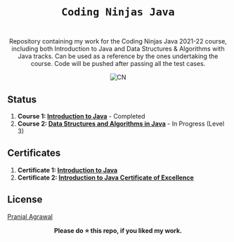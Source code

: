 <code>
  <h1 align="center">Coding Ninjas Java</h1>
</code>

<p align="center">
  Repository containing my work for the Coding Ninjas Java 2021-22 course, including both Introduction to Java and Data Structures & Algorithms with Java tracks. Can be used as a reference by the ones undertaking the course. Code will be pushed after passing all the test cases.
</p>

<p align="center">
<img src="https://github.com/anmolpant/Coding-Ninjas-Java/blob/master/assets/CNLOGO.svg" alt="CN"/>
</p>



## Status

1. **Course 1: [Introduction to Java](https://www.codingninjas.com/courses/online-java-course)** - Completed
2. **Course 2: [Data Structures and Algorithms in Java](https://www.codingninjas.com/courses/online-java-course)** - In Progress (Level 3)

## Certificates

1. **Certificate 1: [Introduction to Java](https://certificate.codingninjas.com/view/40a37e6f99e6ddc2)**
2. **Certificate 2: [Introduction to Java Certificate of Excellence](https://certificate.codingninjas.com/view/40a37e6f99e6ddc2)**

## License

 [Pranjal Agrawal](https://github.com/264pranjal)

<div align="center">
  <b>Please do ⭐ this repo, if you liked my work.</b>
</div>
